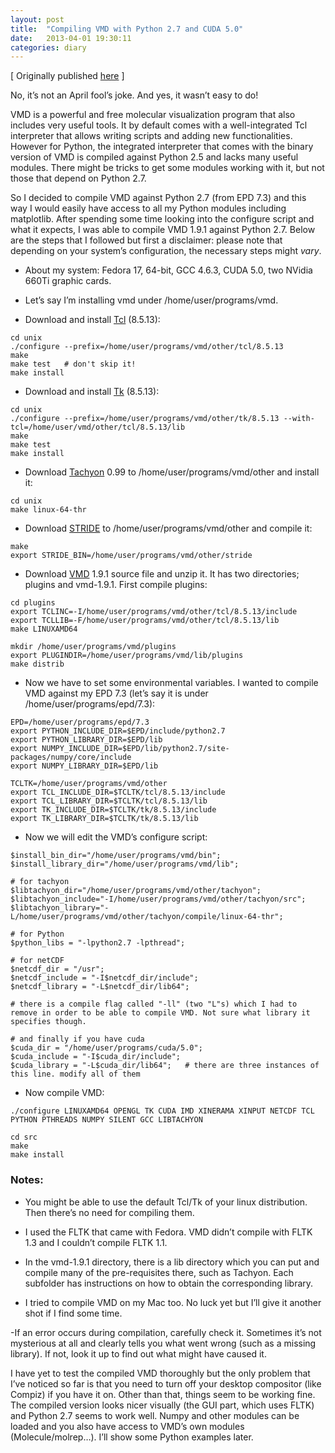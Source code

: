 ```yaml
---
layout: post
title:  "Compiling VMD with Python 2.7 and CUDA 5.0"
date:   2013-04-01 19:30:11
categories: diary 
---
```


[ Originally published [here](https://loadmol.wordpress.com/2013/04/01/compiling-vmd-with-python-2-7-and-cuda-5-0/) ]

No, it’s not an April fool’s joke. And yes, it wasn’t easy to do!

VMD is a powerful and free molecular visualization program that also includes
very useful tools. It by default comes with a well-integrated Tcl interpreter
that allows writing scripts and adding new functionalities. However for Python,
the integrated interpreter that comes with the binary version of VMD is
compiled against Python 2.5 and lacks many useful modules. There might be
tricks to get some modules working with it, but not those that depend on Python
2.7.

So I decided to compile VMD against Python 2.7 (from EPD 7.3) and this way I
would easily have access to all my Python modules including matplotlib. After
spending some time looking into the configure script and what it expects, I was
able to compile VMD 1.9.1 against Python 2.7. Below are the steps that I
followed but first a disclaimer: please note that depending on your system’s
configuration, the necessary steps might *vary*.

- About my system: Fedora 17, 64-bit, GCC 4.6.3, CUDA 5.0, two NVidia 660Ti graphic cards.

- Let’s say I’m installing vmd under /home/user/programs/vmd.

- Download and install [Tcl](https://www.tcl.tk/software/tcltk/download.html) (8.5.13):

```
cd unix
./configure --prefix=/home/user/programs/vmd/other/tcl/8.5.13
make
make test   # don't skip it!
make install
```

- Download and install [Tk]() (8.5.13):

```
cd unix
./configure --prefix=/home/user/programs/vmd/other/tk/8.5.13 --with-tcl=/home/user/vmd/other/tcl/8.5.13/lib
make
make test
make install
```

- Download [Tachyon](http://jedi.ks.uiuc.edu/~johns/raytracer/files/) 0.99 to /home/user/programs/vmd/other and install it:

```
cd unix
make linux-64-thr
```

- Download [STRIDE](http://www.ks.uiuc.edu/Research/vmd/doxygen/extprogs.html) to /home/user/programs/vmd/other and compile it:

```
make 
export STRIDE_BIN=/home/user/programs/vmd/other/stride
```

- Download [VMD](http://www.ks.uiuc.edu/Development/Download/download.cgi?PackageName=VMD) 1.9.1 source file and unzip it. It has two directories; plugins and vmd-1.9.1. 
  First compile plugins:

```
cd plugins
export TCLINC=-I/home/user/programs/vmd/other/tcl/8.5.13/include
export TCLLIB=-F/home/user/programs/vmd/other/tcl/8.5.13/lib
make LINUXAMD64

mkdir /home/user/programs/vmd/plugins
export PLUGINDIR=/home/user/programs/vmd/lib/plugins
make distrib
```

- Now we have to set some environmental variables. I wanted to compile VMD against my EPD 7.3 (let’s say it is under /home/user/programs/epd/7.3):

```
EPD=/home/user/programs/epd/7.3
export PYTHON_INCLUDE_DIR=$EPD/include/python2.7
export PYTHON_LIBRARY_DIR=$EPD/lib
export NUMPY_INCLUDE_DIR=$EPD/lib/python2.7/site-packages/numpy/core/include
export NUMPY_LIBRARY_DIR=$EPD/lib

TCLTK=/home/user/programs/vmd/other
export TCL_INCLUDE_DIR=$TCLTK/tcl/8.5.13/include
export TCL_LIBRARY_DIR=$TCLTK/tcl/8.5.13/lib
export TK_INCLUDE_DIR=$TCLTK/tk/8.5.13/include
export TK_LIBRARY_DIR=$TCLTK/tk/8.5.13/lib
```

- Now we will edit the VMD’s configure script:

```
$install_bin_dir="/home/user/programs/vmd/bin";
$install_library_dir="/home/user/programs/vmd/lib";

# for tachyon
$libtachyon_dir="/home/user/programs/vmd/other/tachyon";
$libtachyon_include="-I/home/user/programs/vmd/other/tachyon/src";
$libtachyon_library="-L/home/user/programs/vmd/other/tachyon/compile/linux-64-thr";

# for Python
$python_libs = "-lpython2.7 -lpthread";

# for netCDF
$netcdf_dir = "/usr";
$netcdf_include = "-I$netcdf_dir/include";
$netcdf_library = "-L$netcdf_dir/lib64";

# there is a compile flag called "-ll" (two "L"s) which I had to remove in order to be able to compile VMD. Not sure what library it specifies though.

# and finally if you have cuda
$cuda_dir = "/home/user/programs/cuda/5.0";
$cuda_include = "-I$cuda_dir/include";
$cuda_library = "-L$cuda_dir/lib64";   # there are three instances of this line. modify all of them
```

- Now compile VMD:

```
./configure LINUXAMD64 OPENGL TK CUDA IMD XINERAMA XINPUT NETCDF TCL PYTHON PTHREADS NUMPY SILENT GCC LIBTACHYON

cd src
make 
make install
```

### Notes:


- You might be able to use the default Tcl/Tk of your linux distribution. Then there’s no need for compiling them.

- I used the FLTK that came with Fedora. VMD didn’t compile with FLTK 1.3 and I couldn’t compile FLTK 1.1.

- In the vmd-1.9.1 directory, there is a lib directory which you can put and compile many of the pre-requisites there, such as Tachyon. Each subfolder has instructions on how to obtain the corresponding library.

- I tried to compile VMD on my Mac too. No luck yet but I’ll give it another shot if I find some time.

 -If an error occurs during compilation, carefully check it. Sometimes it’s not mysterious at all and clearly tells you what went wrong (such as a missing library). If not, look it up to find out what might have caused it.

I have yet to test the compiled VMD thoroughly but the only problem that I’ve
noticed so far is that you need to turn off your desktop compositor (like
Compiz) if you have it on. Other than that, things seem to be working fine. The
compiled version looks nicer visually (the GUI part, which uses FLTK) and
Python 2.7 seems to work well. Numpy and other modules can be loaded and you
also have access to VMD’s own modules (Molecule/molrep…). I’ll show some Python
examples later.

